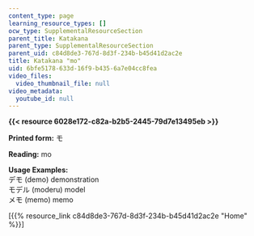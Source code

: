 ```yaml
---
content_type: page
learning_resource_types: []
ocw_type: SupplementalResourceSection
parent_title: Katakana
parent_type: SupplementalResourceSection
parent_uid: c84d8de3-767d-8d3f-234b-b45d41d2ac2e
title: Katakana "mo"
uid: 6bfe5178-633d-16f9-b435-6a7e04cc8fea
video_files:
  video_thumbnail_file: null
video_metadata:
  youtube_id: null
---
```


**{{< resource 6028e172-c82a-b2b5-2445-79d7e13495eb >}}**

**Printed form:** モ

**Reading:** mo

**Usage Examples:**  
デモ (demo) demonstration  
モデル (moderu) model  
メモ (memo) memo

\[{{% resource_link c84d8de3-767d-8d3f-234b-b45d41d2ac2e "Home" %}}\]